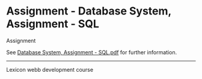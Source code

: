 # Assignment - Database System, Assignment - SQL

Assignment

See [Database System, Assignment - SQL.pdf](./Assignment/Database%20System%2C%20Assignment%20-%20SQL.pdf) for further information.

---
Lexicon webb development course